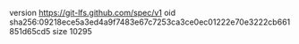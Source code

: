 version https://git-lfs.github.com/spec/v1
oid sha256:09218ece5a3ed4a9f7483e67c7253ca3ce0ec01222e70e3222cb661851d65cd5
size 10295
